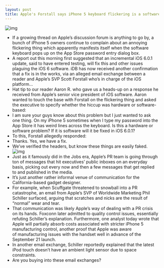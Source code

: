 ```yaml
---
layout: post
title: Apple's Forstall says iPhone 5 keyboard flickering is a software glitch, promises fix
---
```

![img](http://media.idownloadblog.com/wp-content/uploads/2012/10/iPhone-5-keyboard-flickering.jpg)
* If a growing thread on Apple’s discussion forum is anything to go by, a bunch of iPhone 5 owners continue to complain about an annoying flickering thing which apparently manifests itself when the software keyboard pops up on the App Store password entry dialog box.
* A report out this morning first suggested that an incremental iOS 6.0.1 update, said to have entered testing, will fix this and other issues plaguing the iOS 6 software. iDB has now received another confirmation that a fix is in the works, via an alleged email exchange between a reader and Apple’s SVP Scott Forstall who’s in charge of the iOS platform…
* Hat tip to our reader Aaron R. who gave us a heads-up on a response he received from Apple’s senior vice president of iOS software. Aaron wanted to touch the base with Forstall on the flickering thing and asked the executive to specify whether the hiccup was hardware or software-based:
* I am sure your guys know about this problem but I just wanted to ask one thing. On my iPhone 5 sometimes when I type my password into the App Store it has weird lines across the keyboard. Is this a hardware or software problem? If it is software will it be fixed in iOS 6.0.1?
* To this, Forstall allegedly responded:
* Thanks. Yes, we have a fix.
* We’ve verified the headers, but know these things are easily faked.
![img](http://media.idownloadblog.com/wp-content/uploads/2012/10/Scott-Forstall-email-iPhone-keyboard-flicker.png)
* Just as it famously did in the Jobs era, Apple’s PR team is going through ton of messages that hit executives’ public inboxes on an everyday basis, picking out every now and then a few messages that get replied to and published in the media.
* It’s just another rather informal venue of communication for the California-based gadget designer.
* For example, when Scuffgate threatened to snowball into a PR catastrophe, an email from Apple’s SVP of Worldwide Marketing Phil Schiller surfaced, arguing that scratches and nicks are the result of “normal” wear and tear.
* That communication was likely Apple’s way of dealing with a PR crisis on its hands. Foxconn later admitted to quality control issues, essentially refuting Schiller’s explanation. Furthermore, one analyst today wrote that Apple will partially absorb costs associated with stricter iPhone 5 manufacturing control, another proof that Apple was aware of manufacturing issues with the handset well in advance of the September 21 launch.
* In another email exchange, Schiller reportedly explained that the latest iPod touch doesn’t have an ambient light sensor due to space constraints.
* Are you buying into these email exchanges?

